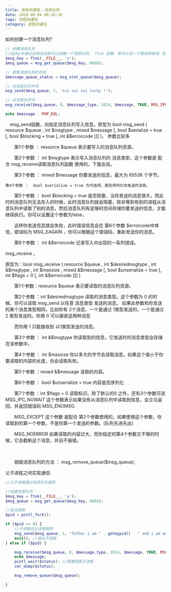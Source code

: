 ```yaml
---
title: 进程间通信--消息队列
date: 2018-08-04 08:26:30
tags: 进程间通信
category: 进程间通信
---
```


如何创建一个消息队列?

```php
// 创建消息队列
//在php中通过这两句话就可以创建一个消息队列。 ftok 函数，是可以将一个路径转换成 消息队列 可用的key值。 msg_get_queue函数的第一个参数 是消息队列的key，第二个参数是消息队列的读写权限，这个权限跟文件类似。这个很重要，设置
$msg_key = ftok(__FILE__, 'a');
$msg_queue = msg_get_queue($msg_key, 0666);

// 获取消息队列的状态
$message_queue_status = msg_stat_queue($msg_queue);

// 向消息队列中写
msg_send($msg_queue, 1, 'sui sui sui lucky !');

// 从消息队列中
msg_receive($msg_queue, 0, $message_type, 1024, $message, TRUE, MSG_IPC_NOWAIT);

echo $message . PHP_EOL;

```

　msg_send函数，向指定消息队列写入信息。原型为   bool msg_send ( resource $queue , int $msgtype , mixed $message [, bool $serialize = true [, bool $blocking = true [, int &$errorcode ]]] )， 参数比较多

　　第1个参数 ： resource $queue 表示要写入的消息队列资源。

　　第2个参数 ： int $msgtype 表示写入消息队列的 消息类型，这个参数是 配合 msg_receive读取消息队列函数 使用的，下面会说。

　　第3个参数 ：   mixed $message 你要发送的信息，最大为 65536 个字节。

    第4个参数 ：  bool $serialize = true 为可选项，是否序列化你发送的消息。

　　第5个参数 ： bool $blocking = true 是否阻塞，当你发送的消息很大，而此时的消息队列无法存入的时候，此时消息队列就会阻塞，除非等到有别的进程从消息队列中读取了别的消息，然后消息队列有足够的空间存储你要发送的信息，才能继续执行。你可以设置这个参数为false，

　　这样你发送信息就会失败，此时错误信息会在 第6个参数 $errorcode中体现，错误码为 MSG_EAGAIN ，你可以根据这个错误码，重新发送你的消息。

　　第6个参数 ： int &$errorcode 记录写入中出现的一系列错误。


 msg_receive 。

 原型为：bool msg_receive ( resource $queue , int $desiredmsgtype , int &$msgtype , int $maxsize , mixed &$message [, bool $unserialize = true [, int $flags = 0 [, int &$errorcode ]]] )

　　第1个参数：resource $queue 表示要读取的消息队列资源。

　　第2个参数 ：int $desiredmsgtype 读取的消息类型。这个参数为 0 的时候，你可以读取 msg_send 以任意 消息类型 发送的消息。 如果此参数和你发送的某个消息类型相同，比如你有 2个消息，一个是通过 1类型发送的，一个是通过2 类型发送的。你用 0 可以接收这两种消息

　　而你用 1 只能接收到 以1类型发送的消息。

　　第3个参数 ： int &$msgtype 你读取到的信息，它发送时的消息类型会存储在该参数中。

　　第4个参数 ： int $maxsize 你以多大的字节去读取消息，如果这个值小于你要读取的内容的长度，你会读取失败。

　　第5个参数 ：mixed &$message 读取的内容。

　　第6个参数 ： bool $unserialize = true 内容是否序列化

　　第7个参数 ：int $flags = 0 读取标识。除了默认的0 之外，还有3个参数可选 MSG_IPC_NOWAIT 这个参数表示如果没有从消息队列中读取到信息，会立马返回，并返回错误码 MSG_ENOMSG. 

　　MSG_EXCEPT 这个参数 是配合 第2个参数使用的，如果使用这个参数，你读取到的第一个参数，不是你第一个发送的参数。(队列先进先出)

　　MSG_NOERROR 如果读取的内容过大，而你指定的第4个参数又不够的时候，它会截断这个消息，并且不报错。

　　

　　销毁消息队列的方法 ： msg_remove_queue($msg_queue); 


父子进程之间实现通信:

```php
//父子进程通过消息队列通信

//创建消息队列
$msg_key = ftok(__FILE__, 'a');
$msg_queue = msg_get_queue($msg_key, 0666);

//启动进程
$pid = pcntl_fork();

if ($pid == 0) {
	//子进程向父进程报告
	msg_send($msg_queue, 1, "father i am " . getmypid() . " and i am working! \n");
	exit(); //退出子进程
} else if ($pid) {

	msg_receive($msg_queue, 0, $message_type, 1024, $message, TRUE, MSG_IPC_NOWAIT);
	echo $message;
	pcntl_wait($status); //阻塞回收子进程
	var_dump($status);

	msg_remove_queue($msg_queue);

}

```
